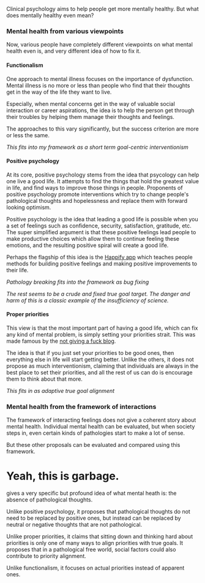 

Clinical psychology aims to help people get more mentally healthy. But what does mentally healthy even mean?

### Mental health from various viewpoints

Now, various people have completely different viewpoints on what mental health even is, and very different idea of how to fix it.

#### Functionalism

One approach to mental illness focuses on the importance of dysfunction. Mental illness is no more or less than people who find that their thoughts get in the way of the life they want to live.

Especially, when mental concerns get in the way of valuable social interaction or career aspirations, the idea is to help the person get through their troubles by helping them manage their thoughts and feelings.

The approaches to this vary significantly, but the success criterion are more or less the same.

*This fits into my framework as a short term goal-centric interventionism*

#### Positive psychology

At its core, positive psychology stems from the idea that psycology can help one live a good life. It attempts to find the things that hold the greatest value in life, and find ways to improve those things in people.
Proponents of positive psychology promote interventions which try to change people's pathological thoughts and hopelessness and replace them with forward looking optimism.

Positive psychology is the idea that leading a good life is possible when you a set of feelings such as confidence, security, satisfaction, gratitude, etc. The super simplified argument is that these positive feelings lead people to make productive choices which allow them to continue feeling these emotions, and the resulting positive spiral will create a good life.

Perhaps the flagship of this idea is the [Happify app](https://www.happify.com/) which teaches people methods for building positive feelings and making positive improvements to their life.

*Pathology breaking fits into the framework as bug fixing*

*The rest seems to be a crude and fixed true goal target. The danger and harm of this is a classic example of the insufficiency of science.*

#### Proper priorities

This view is that the most important part of having a good life, which can fix any kind of mental problem, is simply setting your priorities strait. This was made famous by the
[not giving a fuck blog](https://markmanson.net/not-giving-a-fuck).

The idea is that if you just set your priorities to be good ones, then everything else in life will start getting better. Unlike the others, it does not propose as much interventionism, claiming that individuals are always in the best place to set their priorities, and all the rest of us can do is encourage them to think about that more.

*This fits in as adaptive true goal alignment*

### Mental health from the framework of interactions

The framework of interacting feelings does not give a coherent story about mental health.
Individual mental health can be evaluated, but when society steps in, even certain kinds of pathologies start to make a lot of sense. 

But these other proposals can be evaluated and compared using this framework.

# Yeah, this is garbage.

gives a very specific but profound idea of what mental heath is: the absence of pathological thoughts.

Unlike positive psychology, it proposes that pathological thoughts do not need to be replaced by positive ones, but instead can be replaced by neutral or negative thoughts that are not pathological.

Unlike proper priorities, it claims that sitting down and thinking hard about priorities is only one of many ways to align priorities with true goals. It proposes that in a pathological free world, social factors could also contribute to priority alignment.

Unlike functionalism, it focuses on actual priorities instead of apparent ones.
